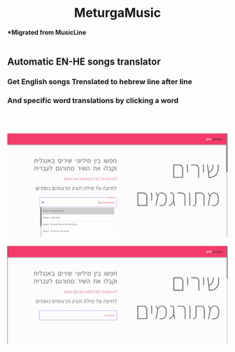 <!-- markdownlint-disable-next-line -->

<h1 align="center">MeturgaMusic</h1>
<b align="center">*Migrated from MusicLine</b>

<br>
<br>

## Automatic EN-HE songs translator              
 ### Get English songs Trenslated to hebrew line after line
 ### And specific word translations by clicking a word

 <br>
 <br>

 ![Screenshot 1](./src/images/screenshots/screenshot-1.png)
 <br>
 <br>
 ![Screenshot 2](./src/images/screenshots/screenshot-2.png)